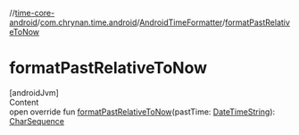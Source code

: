 //[time-core-android](../../../index.md)/[com.chrynan.time.android](../index.md)/[AndroidTimeFormatter](index.md)/[formatPastRelativeToNow](format-past-relative-to-now.md)



# formatPastRelativeToNow  
[androidJvm]  
Content  
open override fun [formatPastRelativeToNow](format-past-relative-to-now.md)(pastTime: [DateTimeString](../../../../time-core/time-core/com.chrynan.time/-date-time-string/index.md)): [CharSequence](https://kotlinlang.org/api/latest/jvm/stdlib/kotlin/-char-sequence/index.html)  



